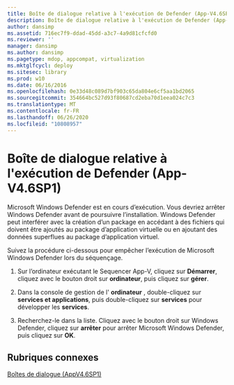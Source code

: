 ```yaml
---
title: Boîte de dialogue relative à l'exécution de Defender (App-V4.6SP1)
description: Boîte de dialogue relative à l'exécution de Defender (App-V4.6SP1)
author: dansimp
ms.assetid: 716ec7f9-ddad-45dd-a3c7-4a9d81cfcfd0
ms.reviewer: ''
manager: dansimp
ms.author: dansimp
ms.pagetype: mdop, appcompat, virtualization
ms.mktglfcycl: deploy
ms.sitesec: library
ms.prod: w10
ms.date: 06/16/2016
ms.openlocfilehash: 0e33d48c089d7bf903c65da804e6cf5aa1bd2065
ms.sourcegitcommit: 354664bc527d93f80687cd2eba70d1eea024c7c3
ms.translationtype: MT
ms.contentlocale: fr-FR
ms.lasthandoff: 06/26/2020
ms.locfileid: "10808957"
---
```

# Boîte de dialogue relative à l'exécution de Defender (App-V4.6SP1)


Microsoft Windows Defender est en cours d’exécution. Vous devriez arrêter Windows Defender avant de poursuivre l’installation. Windows Defender peut interférer avec la création d’un package en accédant à des fichiers qui doivent être ajoutés au package d’application virtuelle ou en ajoutant des données superflues au package d’application virtuel.

Suivez la procédure ci-dessous pour empêcher l’exécution de Microsoft Windows Defender lors du séquençage.

1.  Sur l’ordinateur exécutant le Sequencer App-V, cliquez sur **Démarrer**, cliquez avec le bouton droit sur **ordinateur**, puis cliquez sur **gérer**.

2.  Dans la console de gestion de l' **ordinateur** , double-cliquez sur **services et applications**, puis double-cliquez sur **services** pour développer les **services**.

3.  Recherchez-le dans la liste. Cliquez avec le bouton droit sur Windows Defender, cliquez sur **arrêter** pour arrêter Microsoft Windows Defender, puis cliquez sur **OK**.

## Rubriques connexes


[Boîtes de dialogue (AppV4.6SP1)](dialog-boxes--appv-46-sp1-.md)

 

 





